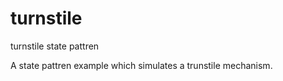 # turnstile
turnstile state pattren


A state pattren example which simulates a trunstile mechanism.
